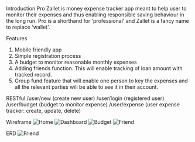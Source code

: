 Introduction
Pro Zallet is money expense tracker app meant to help user to monitor their expenses and thus enabling responsible saving behaviour in the long run. Pro is a shorthand for 'professional' and Zallet is a fancy name to replace 'wallet'.

Features
1. Mobile friendly app
2. Simple registration process
3. A budget to monitor reasonable monthly expenses
4. Adding friends function. This will enable tracking of loan amount with tracked record.
5. Group fund feature that will enable one person to key the expenses and all the relevant parties will be able to see it in their account.

RESTful
/user/new (create new user)
/user/login (registered user)
/user/budget (budget to monitor expense)
/user/expense (user expense tracker: create, update, delete)

Wireframe
![Home](./public/Home.jpg)
![Dashboard](./public/Dashboard.jpg)
![Budget](./public/Budget.jpg)
![Friend](./public/Friend.jpg)

ERD
![Friend](./public/ERD.jpg)
